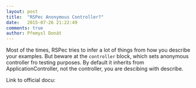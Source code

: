 ```yaml
---
layout: post
title:  "RSPec Anonymous Controller?"
date:   2015-07-26 21:22:49
comments: true
author: Přemysl Donát
---
```

Most of the times, RSPec tries to infer a lot of things from how you describe your examples. But beware at the `controller` block, which sets anonymous controller fro testing purposes. By default it inherits from ApplicationController, not the controller, you are descibing with describe.

Link to official docu:
[]()
